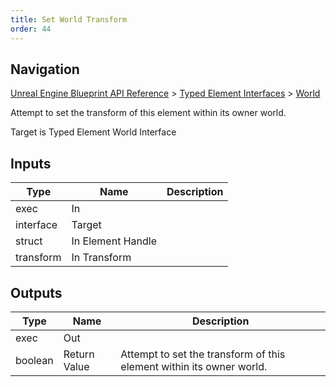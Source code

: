 ```yaml
---
title: Set World Transform
order: 44
---
```

## Navigation

[Unreal Engine Blueprint API Reference](https://dev.epicgames.com/documentation/en-us/unreal-engine/BlueprintAPI) > [Typed Element Interfaces](https://dev.epicgames.com/documentation/en-us/unreal-engine/BlueprintAPI/TypedElementInterfaces) > [World](https://dev.epicgames.com/documentation/en-us/unreal-engine/BlueprintAPI/TypedElementInterfaces/World)

Attempt to set the transform of this element within its owner world.

Target is Typed Element World Interface

## Inputs

| Type | Name | Description |
| --- | --- | --- |
| exec | In |  |
| interface | Target |  |
| struct | In Element Handle |  |
| transform | In Transform |  |

## Outputs

| Type | Name | Description |
| --- | --- | --- |
| exec | Out |  |
| boolean | Return Value | Attempt to set the transform of this element within its owner world. |

